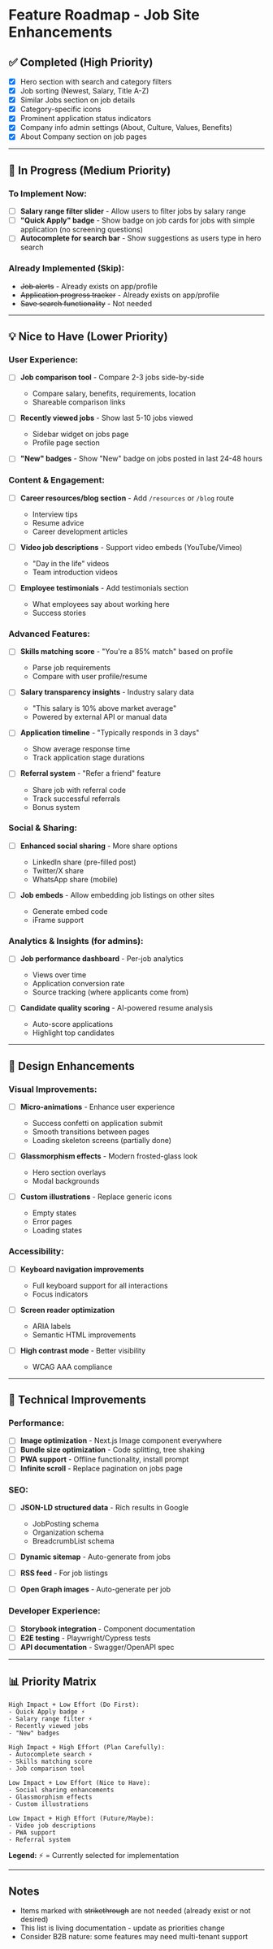 # Feature Roadmap - Job Site Enhancements

## ✅ Completed (High Priority)
- [x] Hero section with search and category filters
- [x] Job sorting (Newest, Salary, Title A-Z)
- [x] Similar Jobs section on job details
- [x] Category-specific icons
- [x] Prominent application status indicators
- [x] Company info admin settings (About, Culture, Values, Benefits)
- [x] About Company section on job pages

---

## 🔨 In Progress (Medium Priority)

### To Implement Now:
- [ ] **Salary range filter slider** - Allow users to filter jobs by salary range
- [ ] **"Quick Apply" badge** - Show badge on job cards for jobs with simple application (no screening questions)
- [ ] **Autocomplete for search bar** - Show suggestions as users type in hero search

### Already Implemented (Skip):
- ~~Job alerts~~ - Already exists on app/profile
- ~~Application progress tracker~~ - Already exists on app/profile
- ~~Save search functionality~~ - Not needed

---

## 💡 Nice to Have (Lower Priority)

### User Experience:
- [ ] **Job comparison tool** - Compare 2-3 jobs side-by-side
  - Compare salary, benefits, requirements, location
  - Shareable comparison links

- [ ] **Recently viewed jobs** - Show last 5-10 jobs viewed
  - Sidebar widget on jobs page
  - Profile page section

- [ ] **"New" badges** - Show "New" badge on jobs posted in last 24-48 hours

### Content & Engagement:
- [ ] **Career resources/blog section** - Add `/resources` or `/blog` route
  - Interview tips
  - Resume advice
  - Career development articles

- [ ] **Video job descriptions** - Support video embeds (YouTube/Vimeo)
  - "Day in the life" videos
  - Team introduction videos

- [ ] **Employee testimonials** - Add testimonials section
  - What employees say about working here
  - Success stories

### Advanced Features:
- [ ] **Skills matching score** - "You're a 85% match" based on profile
  - Parse job requirements
  - Compare with user profile/resume

- [ ] **Salary transparency insights** - Industry salary data
  - "This salary is 10% above market average"
  - Powered by external API or manual data

- [ ] **Application timeline** - "Typically responds in 3 days"
  - Show average response time
  - Track application stage durations

- [ ] **Referral system** - "Refer a friend" feature
  - Share job with referral code
  - Track successful referrals
  - Bonus system

### Social & Sharing:
- [ ] **Enhanced social sharing** - More share options
  - LinkedIn share (pre-filled post)
  - Twitter/X share
  - WhatsApp share (mobile)

- [ ] **Job embeds** - Allow embedding job listings on other sites
  - Generate embed code
  - iFrame support

### Analytics & Insights (for admins):
- [ ] **Job performance dashboard** - Per-job analytics
  - Views over time
  - Application conversion rate
  - Source tracking (where applicants come from)

- [ ] **Candidate quality scoring** - AI-powered resume analysis
  - Auto-score applications
  - Highlight top candidates

---

## 🎨 Design Enhancements

### Visual Improvements:
- [ ] **Micro-animations** - Enhance user experience
  - Success confetti on application submit
  - Smooth transitions between pages
  - Loading skeleton screens (partially done)

- [ ] **Glassmorphism effects** - Modern frosted-glass look
  - Hero section overlays
  - Modal backgrounds

- [ ] **Custom illustrations** - Replace generic icons
  - Empty states
  - Error pages
  - Loading states

### Accessibility:
- [ ] **Keyboard navigation improvements**
  - Full keyboard support for all interactions
  - Focus indicators

- [ ] **Screen reader optimization**
  - ARIA labels
  - Semantic HTML improvements

- [ ] **High contrast mode** - Better visibility
  - WCAG AAA compliance

---

## 🔧 Technical Improvements

### Performance:
- [ ] **Image optimization** - Next.js Image component everywhere
- [ ] **Bundle size optimization** - Code splitting, tree shaking
- [ ] **PWA support** - Offline functionality, install prompt
- [ ] **Infinite scroll** - Replace pagination on jobs page

### SEO:
- [ ] **JSON-LD structured data** - Rich results in Google
  - JobPosting schema
  - Organization schema
  - BreadcrumbList schema

- [ ] **Dynamic sitemap** - Auto-generate from jobs
- [ ] **RSS feed** - For job listings
- [ ] **Open Graph images** - Auto-generate per job

### Developer Experience:
- [ ] **Storybook integration** - Component documentation
- [ ] **E2E testing** - Playwright/Cypress tests
- [ ] **API documentation** - Swagger/OpenAPI spec

---

## 📊 Priority Matrix

```
High Impact + Low Effort (Do First):
- Quick Apply badge ⚡
- Salary range filter ⚡
- Recently viewed jobs
- "New" badges

High Impact + High Effort (Plan Carefully):
- Autocomplete search ⚡
- Skills matching score
- Job comparison tool

Low Impact + Low Effort (Nice to Have):
- Social sharing enhancements
- Glassmorphism effects
- Custom illustrations

Low Impact + High Effort (Future/Maybe):
- Video job descriptions
- PWA support
- Referral system
```

**Legend:** ⚡ = Currently selected for implementation

---

## Notes
- Items marked with ~~strikethrough~~ are not needed (already exist or not desired)
- This list is living documentation - update as priorities change
- Consider B2B nature: some features may need multi-tenant support

